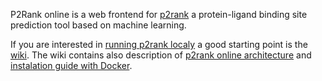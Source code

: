 P2Rank online is a web frontend for [p2rank] a protein-ligand binding site prediction tool based on machine learning.

If you are interested in [running p2rank localy](../../wiki/P2Rank-Home) a good starting point is the [wiki](../../wiki).
The wiki contains also description of [p2rank online architecture](../../wiki/P2Rank-Online-Architecture) and [instalation guide with Docker](../../wiki/P2Rank-Online-Deploy-Docker).

[p2rank]: <https://github.com/rdk/p2rank>


